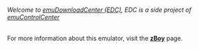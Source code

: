 ###### Welcome to [emuDownloadCenter (EDC)](https://github.com/PhoenixInteractiveNL/emuDownloadCenter/wiki/), EDC is a side project of [emuControlCenter](https://github.com/PhoenixInteractiveNL/emuControlCenter/wiki/)

For more information about this emulator, visit the [**zBoy**](https://github.com/PhoenixInteractiveNL/emuDownloadCenter/wiki/Emulator-zboy#menu) page.
